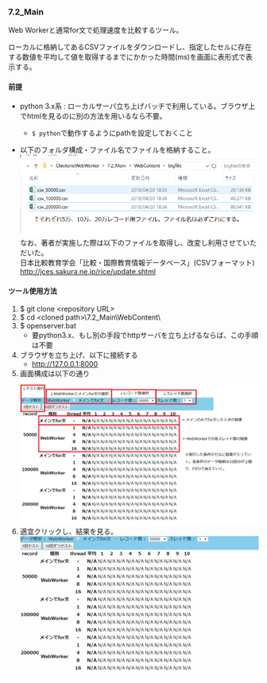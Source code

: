 ### 7.2_Main

Web Workerと通常for文で処理速度を比較するツール。

ローカルに格納してあるCSVファイルをダウンロードし、指定したセルに存在する数値を平均して値を取得するまでにかかった時間(ms)を画面に表形式で表示する。

#### 前提

- python 3.x系 : ローカルサーバ立ち上げバッチで利用している。ブラウザ上でhtmlを見るのに別の方法を用いるなら不要。
    - ```$ python```で動作するようにpathを設定しておくこと

- 以下のフォルダ構成・ファイル名でファイルを格納すること。
    ![discription](../img/Main_bigfile.png)
    なお、著者が実施した際は以下のファイルを取得し、改変し利用させていただいた。  
    日本比較教育学会「比較・国際教育情報データベース」(CSVフォーマット)
    http://jces.sakura.ne.jp/rice/update.shtml

#### ツール使用方法

 1. $ git clone \<repository URL\>
 1. $ cd \<cloned path\>\7.2_Main\WebContent\
 1. $ openserver.bat
      - 要python3.x、もし別の手段でhttpサーバを立ち上げるならば、この手順は不要
 1. ブラウザを立ち上げ、以下に接続する
    - http://127.0.0.1:8000
 1. 画面構成は以下の通り
    ![discription](../img/Main_display.png)
 1. 適宜クリックし、結果を見る。
    ![discription](../img/Main_demo.gif)
